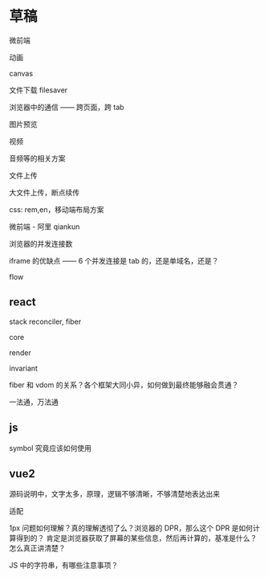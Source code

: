 # 草稿

微前端

动画

canvas

文件下载 filesaver

浏览器中的通信 —— 跨页面，跨 tab

图片预览

视频

音频等的相关方案

文件上传

大文件上传，断点续传

css: rem,en，移动端布局方案

微前端 - 阿里 qiankun

浏览器的并发连接数

iframe 的优缺点 —— 6 个并发连接是 tab 的，还是单域名，还是？

flow

## react

stack reconciler, fiber

core

render

invariant

fiber 和 vdom 的关系？各个框架大同小异，如何做到最终能够融会贯通？

一法通，万法通

## js

symbol 究竟应该如何使用

## vue2

源码说明中，文字太多，原理，逻辑不够清晰，不够清楚地表达出来

适配

1px 问题如何理解？真的理解透彻了么？浏览器的 DPR，那么这个 DPR 是如何计算得到的？
肯定是浏览器获取了屏幕的某些信息，然后再计算的，基准是什么？怎么真正讲清楚？

JS 中的字符串，有哪些注意事项？
